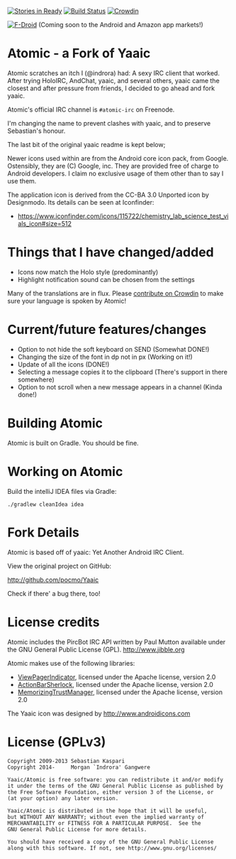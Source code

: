[![Stories in Ready](https://badge.waffle.io/indrora/Atomic.png?label=ready&title=Ready)](https://waffle.io/indrora/Atomic) [![Build Status](https://travis-ci.org/indrora/Atomic.svg?branch=master)](https://travis-ci.org/indrora/Atomic) [![Crowdin](https://d322cqt584bo4o.cloudfront.net/atomic/localized.png)](https://crowdin.net/project/atomic)

 [![F-Droid](https://f-droid.org/wiki/images/0/0f/F-Droid-button_smaller.png)](https://f-droid.org/repository/browse/?fdid=indrora.atomic) (Coming soon to the Android and Amazon app markets!)

Atomic - a Fork of Yaaic
========================

Atomic scratches an itch I (@indrora) had: A sexy IRC client that worked.
After trying HoloIRC, AndChat, yaaic, and several others, yaaic came the
closest and after pressure from friends, I decided to go ahead and
fork yaaic.

Atomic's official IRC channel is `#atomic-irc` on Freenode.

I'm changing the name to prevent clashes with yaaic, and to preserve
Sebastian's honour. 

The last bit of the original yaaic readme is kept below;

Newer icons used within are from the Android core icon pack, from Google.
Ostensibly, they are (C) Google, inc. They are provided free of charge
to Android developers. I claim no exclusive usage of them other than to say
I use them.

The application icon is derived from the CC-BA 3.0 Unported icon by Designmodo. Its details can be seen at Iconfinder:

* https://www.iconfinder.com/icons/115722/chemistry_lab_science_test_vials_icon#size=512

Things that I have changed/added
================================

* Icons now match the Holo style (predominantly)
* Highlight notification sound can be chosen from the settings

Many of the translations are in flux. Please [contribute on Crowdin](http://www.crowdin.net/project/atomic) to make sure
your language is spoken by Atomic!


Current/future features/changes
===============================

* Option to not hide the soft keyboard on SEND (Somewhat DONE!)
* Changing the size of the font in dp not in px (Working on it!)
* Update of all the icons (DONE!)
* Selecting a message copies it to the clipboard (There's support in there somewhere)
* Option to not scroll when a new message appears in a channel (Kinda done!)

Building Atomic
===============

Atomic is built on Gradle. You should be fine.

Working on Atomic
=================

Build the intelliJ IDEA files via Gradle:

    ./gradlew cleanIdea idea

Fork Details
============

Atomic is based off of yaaic: Yet Another Android IRC Client.

View the original project on GitHub:

 http://github.com/pocmo/Yaaic

Check if there' a bug there, too!

License credits
===============


Atomic includes the PircBot IRC API written by Paul Mutton available
under the GNU General Public License (GPL). http://www.jibble.org

Atomic makes use of the following libraries:

* [ViewPagerIndicator](http://viewpagerindicator.com), licensed under the Apache license, version 2.0
* [ActionBarSherlock](http://actionbarsherlock.com), licensed under the Apache license, version 2.0
* [MemorizingTrustManager](https://github.com/ge0rg/MemorizingTrustManager), licensed under the Apache license, version 2.0

The Yaaic icon was designed by http://www.androidicons.com

License (GPLv3)
===============

    Copyright 2009-2013 Sebastian Kaspari
    Copyright 2014-     Morgan `Indrora' Gangwere

    Yaaic/Atomic is free software: you can redistribute it and/or modify
    it under the terms of the GNU General Public License as published by
    the Free Software Foundation, either version 3 of the License, or
    (at your option) any later version.
    
    Yaaic/Atomic is distributed in the hope that it will be useful,
    but WITHOUT ANY WARRANTY; without even the implied warranty of
    MERCHANTABILITY or FITNESS FOR A PARTICULAR PURPOSE.  See the
    GNU General Public License for more details.
    
    You should have received a copy of the GNU General Public License
    along with this software. If not, see http://www.gnu.org/licenses/

